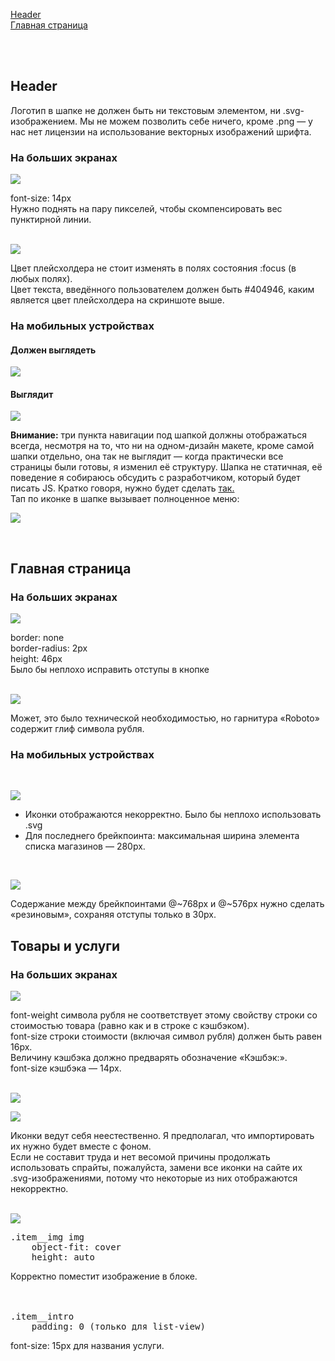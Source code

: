 [Header](#header)  
[Главная страница](#main-page)  

<br/><br/>

## <a name="header"></a> Header

Логотип в шапке не должен быть ни текстовым элементом, ни .svg-изображением. Мы не можем позволить себе ничего, кроме .png — у нас нет лицензии на использование векторных изображений шрифта.

### На больших экранах

![](https://i.imgur.com/UDMDzSR.png)  

font-size: 14px  
Нужно поднять на пару пикселей, чтобы скомпенсировать вес пунктирной линии.  
<br/>

![](https://i.imgur.com/z0GaroA.png)

Цвет плейсхолдера не стоит изменять в полях состояния :focus (в любых полях).  
Цвет текста, введённого пользователем должен быть #404946, каким является цвет плейсхолдера на скриншоте выше.

### На мобильных устройствах

#### Должен выглядеть  

![](https://i.imgur.com/AyPvbci.png)

#### Выглядит

![](https://i.imgur.com/LQ2hhg0.png)  

**Внимание:** три пункта навигации под шапкой должны отображаться всегда, несмотря на то, что ни на одном-дизайн макете, кроме самой шапки отдельно, она так не выглядит — когда практически все страницы были готовы, я изменил её структуру. Шапка не статичная, её поведение я собираюсь обсудить с разработчиком, который будет писать JS. Кратко говоря, нужно будет сделать [так.](https://codepen.io/kaemak/pen/mHyKa/)  
Тап по иконке в шапке вызывает полноценное меню:

![](https://i.imgur.com/DfQgsK4.png)

<br/>

## <a name="main-page"></a> Главная страница

### На больших экранах

![](https://i.imgur.com/zLa931L.png)

border: none  
border-radius: 2px  
height: 46px  
Было бы неплохо исправить отступы в кнопке  
<br/>

![](https://i.imgur.com/WxtgPjw.png)

Может, это было технической необходимостью, но гарнитура «Roboto» содержит глиф символа рубля.

### На мобильных устройствах
<br/>

![](https://i.imgur.com/NyrZFiV.png)

+ Иконки отображаются некорректно. Было бы неплохо использовать .svg
+ Для последнего брейкпоинта: максимальная ширина элемента списка магазинов — 280px.  
<br/>

![](https://i.imgur.com/b424uPa.png)

Содержание между брейкпоинтами @~768px и @~576px нужно сделать «резиновым», сохраняя отступы только в 30px.


## <a name="goods-and-stores"></a> Товары и услуги

### На больших экранах

![](https://i.imgur.com/wZqBmzz.png)

font-weight символа рубля не соответствует этому свойству строки со стоимостью товара (равно как и в строке с кэшбэком).  
font-size строки стоимости (включая символ рубля) должен быть равен 16px.   
Величину кэшбэка должно предварять обозначение «Кэшбэк:».  
font-size кэшбэка — 14px.  
<br/>

![](https://i.imgur.com/75JoPzv.png)

![](https://i.imgur.com/JQ69yFz.png)

Иконки ведут себя неестественно. Я предполагал, что импортировать их нужно будет вместе с фоном.  
Если не составит труда и нет весомой причины продолжать использовать спрайты, пожалуйста, замени все иконки на сайте их .svg-изображениями, потому что некоторые из них отображаются некорректно.  
<br/>

![](https://i.imgur.com/KCHWlFw.png)

<pre>
.item__img img  
    object-fit: cover  
    height: auto  
</pre>
Корректно поместит изображение в блоке.  
<br/><br/>
<pre>
.item__intro  
    padding: 0 (только для list-view)
</pre>

font-size: 15px для названия услуги.
